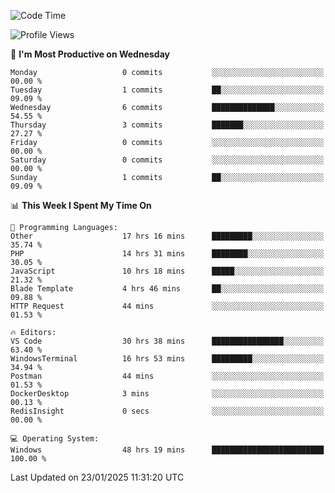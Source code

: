 <!--START_SECTION:waka-->
![Code Time](http://img.shields.io/badge/Code%20Time-3%2C933%20hrs%201%20min-blue)

![Profile Views](http://img.shields.io/badge/Profile%20Views-6-blue)

📅 **I'm Most Productive on Wednesday** 

```text
Monday                   0 commits           ░░░░░░░░░░░░░░░░░░░░░░░░░   00.00 % 
Tuesday                  1 commits           ██░░░░░░░░░░░░░░░░░░░░░░░   09.09 % 
Wednesday                6 commits           ██████████████░░░░░░░░░░░   54.55 % 
Thursday                 3 commits           ███████░░░░░░░░░░░░░░░░░░   27.27 % 
Friday                   0 commits           ░░░░░░░░░░░░░░░░░░░░░░░░░   00.00 % 
Saturday                 0 commits           ░░░░░░░░░░░░░░░░░░░░░░░░░   00.00 % 
Sunday                   1 commits           ██░░░░░░░░░░░░░░░░░░░░░░░   09.09 % 
```


📊 **This Week I Spent My Time On** 

```text
💬 Programming Languages: 
Other                    17 hrs 16 mins      █████████░░░░░░░░░░░░░░░░   35.74 % 
PHP                      14 hrs 31 mins      ████████░░░░░░░░░░░░░░░░░   30.05 % 
JavaScript               10 hrs 18 mins      █████░░░░░░░░░░░░░░░░░░░░   21.32 % 
Blade Template           4 hrs 46 mins       ██░░░░░░░░░░░░░░░░░░░░░░░   09.88 % 
HTTP Request             44 mins             ░░░░░░░░░░░░░░░░░░░░░░░░░   01.53 % 

🔥 Editors: 
VS Code                  30 hrs 38 mins      ████████████████░░░░░░░░░   63.40 % 
WindowsTerminal          16 hrs 53 mins      █████████░░░░░░░░░░░░░░░░   34.94 % 
Postman                  44 mins             ░░░░░░░░░░░░░░░░░░░░░░░░░   01.53 % 
DockerDesktop            3 mins              ░░░░░░░░░░░░░░░░░░░░░░░░░   00.13 % 
RedisInsight             0 secs              ░░░░░░░░░░░░░░░░░░░░░░░░░   00.00 % 

💻 Operating System: 
Windows                  48 hrs 19 mins      █████████████████████████   100.00 % 
```


 Last Updated on 23/01/2025 11:31:20 UTC
<!--END_SECTION:waka-->
